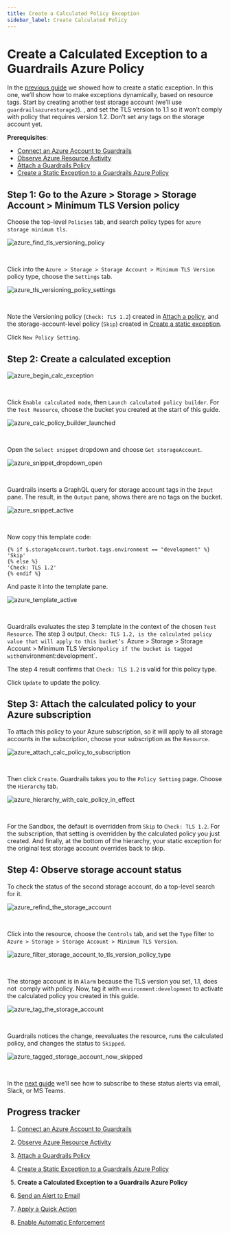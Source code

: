 ```yaml
---
title: Create a Calculated Policy Exception
sidebar_label: Create Calculated Policy
---
```



# Create a Calculated Exception to a Guardrails Azure Policy

In the [previous guide](guardrails/docs/runbooks/getting-started-azure/create_static_exception) we showed how to create a static exception. In this one, we’ll show how to make exceptions dynamically, based on resource tags. Start by creating another test storage account (we’ll use `guardrailsazurestorage2`). , and set the TLS version to 1.1 so it won’t comply with policy that requires version 1.2. Don’t set any tags on the storage account yet.

**Prerequisites**:

- [Connect an Azure Account to Guardrails](/guardrails/docs/getting-started/getting-started-azure/connect-a-subscription/)
- [Observe Azure Resource Activity](/guardrails/docs/getting-started/getting-started-azure/observe-azure-activity/)
- [Attach a Guardrails Policy](/guardrails/docs/getting-started/getting-started-azure/attach-a-policy/)
- [Create a Static Exception to a Guardrails Azure Policy](/guardrails/docs/getting-started/getting-started-azure/create-static-exception/)

## Step 1: Go to the Azure > Storage > Storage Account > Minimum TLS Version policy

Choose the top-level `Policies` tab, and search policy types for `azure storage minimum tls`.
<p><img alt="azure_find_tls_versioning_policy" src="/images/docs/guardrails/getting-started/getting-started-azure/create-calculated-exception/azure-find-tls-versioning-policy.png"/></p><br/>

Click into the `Azure > Storage > Storage Account > Minimum TLS Version` policy type, choose the `Settings` tab.
<p><img alt="azure_tls_versioning_policy_settings" src="/images/docs/guardrails/getting-started/getting-started-azure/create-calculated-exception/azure-tls-versioning-policy-settings.png"/></p><br/>

Note the Versioning policy (`Check: TLS 1.2`) created in [Attach a policy](/guardrails/docs/getting-started/getting-started-azure/attach-a-policy), and the storage-account-level policy (`Skip`) created in [Create a static exception](/guardrails/docs/getting-started/getting-started-azure/create-static-exception).

Click `New Policy Setting`.

## Step 2: Create a calculated exception
<p><img alt="azure_begin_calc_exception" src="/images/docs/guardrails/getting-started/getting-started-azure/create-calculated-exception/azure-begin-calc-exception.png"/></p><br/>

Click `Enable calculated mode`, then `Launch calculated policy builder`. For the `Test Resource`, choose the bucket you created at the start of this guide.
<p><img alt="azure_calc_policy_builder_launched" src="/images/docs/guardrails/getting-started/getting-started-azure/create-calculated-exception/azure-calc-policy-builder-launched.png"/></p><br/>

Open the `Select snippet` dropdown and choose `Get storageAccount`.
<p><img alt="azure_snippet_dropdown_open" src="/images/docs/guardrails/getting-started/getting-started-azure/create-calculated-exception/azure-snippet-dropdown-open.png"/></p><br/>

Guardrails inserts a GraphQL query for storage account tags in the `Input` pane. The result, in the `Output` pane, shows there are no tags on the bucket.
<p><img alt="azure_snippet_active" src="/images/docs/guardrails/getting-started/getting-started-azure/create-calculated-exception/azure-snippet-active.png"/></p><br/>



Now copy this template code:

```nunjucks
{% if $.storageAccount.turbot.tags.environment == "development" %}
'Skip'
{% else %}
'Check: TLS 1.2'
{% endif %}
```

And paste it into the template pane.
<p><img alt="azure_template_active" src="/images/docs/guardrails/getting-started/getting-started-azure/create-calculated-exception/azure-template-active.png"/></p><br/>



Guardrails evaluates the step 3 template in the context of the chosen `Test Resource`. The step 3 output, `Check: TLS 1.2, is the calculated policy value that will apply to this bucket’s `Azure > Storage > Storage Account > Minimum TLS Version` policy if the bucket is tagged with `environment:development`.

The step 4 result confirms that `Check: TLS 1.2` is valid for this policy type.

Click `Update` to update the policy.

## Step 3: Attach the calculated policy to your Azure subscription

To attach this policy to your Azure subscription, so it will apply to all storage accounts in the subscription, choose your subscription as the `Resource`.
<p><img alt="azure_attach_calc_policy_to_subscription" src="/images/docs/guardrails/getting-started/getting-started-azure/create-calculated-exception/azure-attach-calc-policy-to-subscription.png"/></p><br/>

Then click `Create`. Guardrails takes you to the `Policy Setting` page. Choose the `Hierarchy` tab.
<p><img alt="azure_hierarchy_with_calc_policy_in_effect" src="/images/docs/guardrails/getting-started/getting-started-azure/create-calculated-exception/azure-hierarchy-with-calc-policy-in-effect.png"/></p><br/>



For the Sandbox, the default is overridden from `Skip` to `Check: TLS 1.2`. For the subscription, that setting is overridden by the calculated policy you just created. And finally, at the bottom of the hierarchy, your static exception for the original test storage account overrides back to skip.


## Step 4: Observe storage account status

To check the status of the second storage account, do a top-level search for it.
<p><img alt="azure_refind_the_storage_account" src="/images/docs/guardrails/getting-started/getting-started-azure/create-calculated-exception/azure-refind-the-storage-account.png"/></p><br/>



Click into the resource, choose the `Controls` tab, and set the `Type` filter to `Azure > Storage > Storage Account > Minimum TLS Version`.
<p><img alt="azure_filter_storage_account_to_tls_version_policy_type" src="/images/docs/guardrails/getting-started/getting-started-azure/create-calculated-exception/azure-filter-storage-account-to-tls-version-policy-type.png"/></p><br/>

The storage account is in `Alarm` because the TLS version you set, 1.1, does not  comply with policy. Now, tag it with `environment:development` to activate the calculated policy you created in this guide.
<p><img alt="azure_tag_the_storage_account" src="/images/docs/guardrails/getting-started/getting-started-azure/create-calculated-exception/azure-tag-the-storage-account.png"/></p><br/>



Guardrails notices the change, reevaluates the resource, runs the calculated policy, and changes the status to `Skipped`.
<p><img alt="azure_tagged_storage_account_now_skipped" src="/images/docs/guardrails/getting-started/getting-started-azure/create-calculated-exception/azure-tagged-storage-account-now-skipped.png"/></p><br/>

In the [next guide](/guardrails/docs/getting-started/getting-started-azure/send-alert-to-email) we’ll see how to subscribe to these status alerts via email, Slack, or MS Teams.





## Progress tracker

1. [Connect an Azure Account to Guardrails](/guardrails/docs/getting-started/getting-started-azure/connect-a-subscription/)

2. [Observe Azure Resource Activity](/guardrails/docs/getting-started/getting-started-azure/observe-azure-activity/)

3. [Attach a Guardrails Policy](/guardrails/docs/getting-started/getting-started-azure/attach-a-policy/)

4. [Create a Static Exception to a Guardrails Azure Policy](/guardrails/docs/getting-started/getting-started-azure/create-static-exception/)

5. **Create a Calculated Exception to a Guardrails Azure Policy**

6. [Send an Alert to Email](/guardrails/docs/getting-started/getting-started-azure/send-alert-to-email/)

7. [Apply a Quick Action](/guardrails/docs/getting-started/getting-started-azure/apply-quick-action/)

8. [Enable Automatic Enforcement](/guardrails/docs/getting-started/getting-started-azure/enable-enforcement/)
